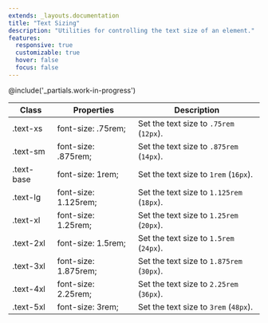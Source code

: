 ```yaml
---
extends: _layouts.documentation
title: "Text Sizing"
description: "Utilities for controlling the text size of an element."
features:
  responsive: true
  customizable: true
  hover: false
  focus: false
---
```


@include('_partials.work-in-progress')

<div class="border-t border-grey-lighter">
  <table class="w-full text-left table-collapse">
    <colgroup>
      <col class="w-1/5">
      <col class="w-1/3">
      <col>
    </colgroup>
    <thead>
      <tr>
        <th class="text-sm font-semibold text-grey-darker p-2 bg-grey-lightest">Class</th>
        <th class="text-sm font-semibold text-grey-darker p-2 bg-grey-lightest">Properties</th>
        <th class="text-sm font-semibold text-grey-darker p-2 bg-grey-lightest">Description</th>
      </tr>
    </thead>
    <tbody class="align-baseline">
      <tr>
        <td class="p-2 border-t border-smoke font-mono text-xs text-purple-dark whitespace-no-wrap">.text-xs</td>
        <td class="p-2 border-t border-smoke font-mono text-xs text-blue-dark">font-size: .75rem;</td>
        <td class="p-2 border-t border-smoke text-sm text-grey-darker">Set the text size to <code>.75rem</code> (<code>12px</code>).</td>
      </tr>
      <tr>
        <td class="p-2 border-t border-smoke-light font-mono text-xs text-purple-dark whitespace-no-wrap">.text-sm</td>
        <td class="p-2 border-t border-smoke-light font-mono text-xs text-blue-dark">font-size: .875rem;</td>
        <td class="p-2 border-t border-smoke-light text-sm text-grey-darker">Set the text size to <code>.875rem</code> (<code>14px</code>).</td>
      </tr>
      <tr>
        <td class="p-2 border-t border-smoke-light font-mono text-xs text-purple-dark whitespace-no-wrap">.text-base</td>
        <td class="p-2 border-t border-smoke-light font-mono text-xs text-blue-dark">font-size: 1rem;</td>
        <td class="p-2 border-t border-smoke-light text-sm text-grey-darker">Set the text size to <code>1rem</code> (<code>16px</code>).</td>
      </tr>
      <tr>
        <td class="p-2 border-t border-smoke-light font-mono text-xs text-purple-dark whitespace-no-wrap">.text-lg</td>
        <td class="p-2 border-t border-smoke-light font-mono text-xs text-blue-dark">font-size: 1.125rem;</td>
        <td class="p-2 border-t border-smoke-light text-sm text-grey-darker">Set the text size to <code>1.125rem</code> (<code>18px</code>).</td>
      </tr>
      <tr>
        <td class="p-2 border-t border-smoke-light font-mono text-xs text-purple-dark whitespace-no-wrap">.text-xl</td>
        <td class="p-2 border-t border-smoke-light font-mono text-xs text-blue-dark">font-size: 1.25rem;</td>
        <td class="p-2 border-t border-smoke-light text-sm text-grey-darker">Set the text size to <code>1.25rem</code> (<code>20px</code>).</td>
      </tr>
      <tr>
        <td class="p-2 border-t border-smoke-light font-mono text-xs text-purple-dark whitespace-no-wrap">.text-2xl</td>
        <td class="p-2 border-t border-smoke-light font-mono text-xs text-blue-dark">font-size: 1.5rem;</td>
        <td class="p-2 border-t border-smoke-light text-sm text-grey-darker">Set the text size to <code>1.5rem</code> (<code>24px</code>).</td>
      </tr>
      <tr>
        <td class="p-2 border-t border-smoke-light font-mono text-xs text-purple-dark whitespace-no-wrap">.text-3xl</td>
        <td class="p-2 border-t border-smoke-light font-mono text-xs text-blue-dark">font-size: 1.875rem;</td>
        <td class="p-2 border-t border-smoke-light text-sm text-grey-darker">Set the text size to <code>1.875rem</code> (<code>30px</code>).</td>
      </tr>
      <tr>
        <td class="p-2 border-t border-smoke-light font-mono text-xs text-purple-dark whitespace-no-wrap">.text-4xl</td>
        <td class="p-2 border-t border-smoke-light font-mono text-xs text-blue-dark">font-size: 2.25rem;</td>
        <td class="p-2 border-t border-smoke-light text-sm text-grey-darker">Set the text size to <code>2.25rem</code> (<code>36px</code>).</td>
      </tr>
      <tr>
        <td class="p-2 border-t border-smoke-light font-mono text-xs text-purple-dark whitespace-no-wrap">.text-5xl</td>
        <td class="p-2 border-t border-smoke-light font-mono text-xs text-blue-dark">font-size: 3rem;</td>
        <td class="p-2 border-t border-smoke-light text-sm text-grey-darker">Set the text size to <code>3rem</code> (<code>48px</code>).</td>
      </tr>
    </tbody>
  </table>
</div>
